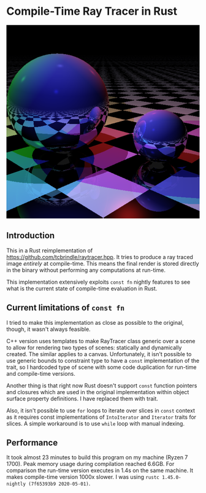 Compile-Time Ray Tracer in Rust
================================

![compile time render](out512x512.png)

Introduction
------------
This in a Rust reimplementation of https://github.com/tcbrindle/raytracer.hpp. 
It tries to produce a ray traced image *entirely* at compile-time.
This means the final render is stored directly in the binary 
without performing any computations at run-time.

This implementation extensively exploits `const fn` nightly features to see 
what is the current state of compile-time evaluation in Rust.

Current limitations of `const fn`
---------------------------------
I tried to make this implementation as close as possible to the original, though, it wasn't always feasible.

C++ version uses templates to make RayTracer class generic over a scene 
to allow for rendering two types of scenes: statically and dynamically created. The similar applies to a canvas.
Unfortunately, it isn't possible to use generic bounds to constraint type 
to have a `const` implementation of the trait, so I hardcoded type of scene with some code duplication 
for run-time and compile-time versions.

Another thing is that right now Rust doesn't support `const` function pointers and closures
which are used in the original implementation within object surface property definitions.
I have replaced them with trait.

Also, it isn't possible to use `for` loops to iterate over slices in `const` context as it requires 
const implementations of `IntoIterator` and `Iterator` traits for slices.
A simple workaround is to use `while` loop with manual indexing.

Performance
-----------
It took almost 23 minutes to build this program on my machine (Ryzen 7 1700). 
Peak memory usage during compilation reached 6.6GB.
For comparison the run-time version executes in 1.4s on the same machine. 
It makes compile-time version 1000x slower. I was using `rustc 1.45.0-nightly (7f65393b9 2020-05-01)`.